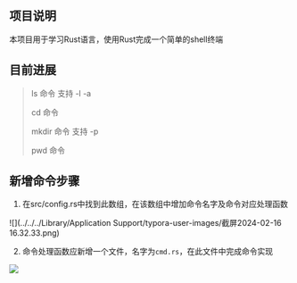 ## 项目说明

本项目用于学习Rust语言，使用Rust完成一个简单的shell终端



## 目前进展

> ls 命令 支持 -l -a
>
> cd 命令
>
> mkdir 命令 支持 -p
>
> pwd 命令



## 新增命令步骤

1. 在src/config.rs中找到此数组，在该数组中增加命令名字及命令对应处理函数

![](../../../Library/Application Support/typora-user-images/截屏2024-02-16 16.32.33.png)

2. 命令处理函数应新增一个文件，名字为`cmd.rs`，在此文件中完成命令实现

![](https://yring-me.oss-cn-beijing.aliyuncs.com/test/%E6%88%AA%E5%B1%8F2024-02-16%2016.35.03.png)